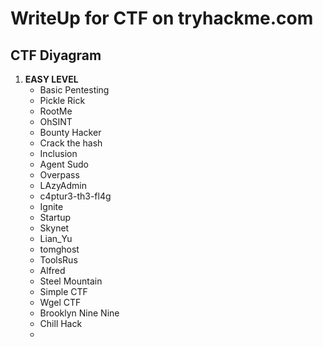 # WriteUp for CTF on tryhackme.com

## CTF Diyagram

1. **EASY LEVEL**
   - Basic Pentesting
   - Pickle Rick
   - RootMe
   - OhSINT
   - Bounty Hacker
   - Crack the hash
   - Inclusion
   - Agent Sudo
   - Overpass
   - LAzyAdmin
   - c4ptur3-th3-fl4g
   - Ignite
   - Startup
   - Skynet
   - Lian_Yu
   - tomghost
   - ToolsRus
   - Alfred
   - Steel Mountain
   - Simple CTF
   - Wgel CTF
   - Brooklyn Nine Nine
   - Chill Hack
   - 
